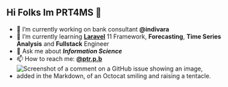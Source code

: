 ## Hi Folks Im PRT4MS 👋

<!--
**putrapb/putrapb** is a ✨ _special_ ✨ repository because its `README.md` (this file) appears on your GitHub profile.

Here are some ideas to get you started:

- 🔭 I’m currently working on ...
- 🌱 I’m currently learning ...
- 👯 I’m looking to collaborate on ...
- 🤔 I’m looking for help with ...
- 💬 Ask me about ...
- 📫 How to reach me: ...
- 😄 Pronouns: ...
- ⚡ Fun fact: ...
-->

- 🔭 I’m currently working on bank consultant **@indivara**
- 🌱 I’m currently learning [**Laravel**](https:://laravel.com) 11 Framework, **Forecasting**, **Time Series Analysis** and **Fullstack** Engineer
- 💬 Ask me about ___Information Science___
- 📫 How to reach me: [**@ptr.p.b**](https://linktr.ee/ptr.p.b)
- ![Screenshot of a comment on a GitHub issue showing an image, added in the Markdown, of an Octocat smiling and raising a tentacle.](https://media.giphy.com/media/v1.Y2lkPTc5MGI3NjExNXMxc244ZWo2MXA1M2hkcnp3b2RsaGF1NDd2ZXhmYjNoMDA1ZXFhNiZlcD12MV9naWZzX3NlYXJjaCZjdD1n/SO8a9geBGZin6Q8I1O/giphy.gif)
